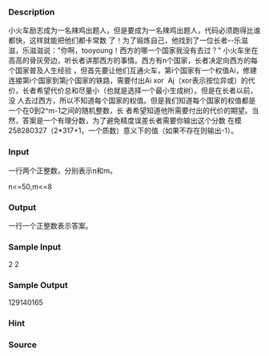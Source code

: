 
### Description
小火车励志成为一名辣鸡出题人，但是要成为一名辣鸡出题人，代码必须跑得比谁都快，这样就能把他们都卡常数
了！为了锻炼自己，他找到了一位长者--乐滋滋，乐滋滋说："你啊，tooyoung！西方的哪一个国家我没有去过？"
小火车坐在高高的骨灰旁边，听长者讲那西方的事情。西方有n个国家，长者决定向西方的每个国家普及人生经验
，但首先要让他们互通火车，第i个国家有一个权值Ai，修建连接第i个国家到第j个国家的铁路，需要付出Ai xor 
Aj（xor表示按位异或）的代价，长者希望代价总和尽量小（也就是选择一个最小生成树）。但是在长者以前，没
人去过西方，所以不知道每个国家的权值。但是我们知道每个国家的权值都是一个在0到2^m-1之间的随机整数，长
者希望知道他所需要付出的代价的期望。当然，答案是一个有理分数，为了避免精度误差长者需要你输出这个分数
在模258280327（2*317+1，一个质数）意义下的值（如果不存在则输出-1）。


### Input
一行两个正整数，分别表示n和m。

n<=50,m<=8



### Output
一行一个正整数表示答案。

### Sample Input
2 2	
### Sample Output
129140165
### Hint

### Source
